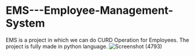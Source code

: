 # EMS---Employee-Management-System
EMS is a project in which we can do CURD Operation for Employees. The project is fully made in python language.
![Screenshot (4793)](https://user-images.githubusercontent.com/110741245/183307188-2ca20149-738c-4be4-ac2f-3cc4d2baf4b2.png)
